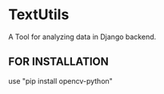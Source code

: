 # TextUtils
A Tool for analyzing data in Django backend.

## FOR INSTALLATION
use "pip install opencv-python"
